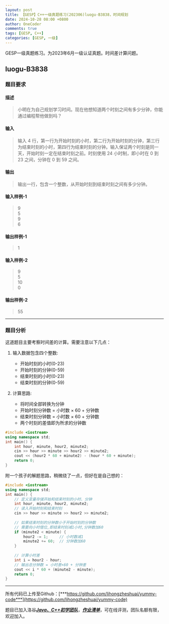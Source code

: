 ```yaml
---
layout: post
title: 【GESP】C++一级真题练习(202306)luogu-B3838，时间规划
date: 2024-10-28 08:00 +0800
author: OneCoder
comments: true
tags: [GESP, C++]
categories: [GESP, 一级]
---
```

GESP一级真题练习。为2023年6月一级认证真题。时间差计算问题。

<!--more-->

## luogu-B3838

### 题目要求

#### 描述

>小明在为自己规划学习时间。现在他想知道两个时刻之间有多少分钟，你能通过编程帮他做到吗？

#### 输入

>输入 4 行，第一行为开始时刻的小时，第二行为开始时刻的分钟，第三行为结束时刻的小时，第四行为结束时刻的分钟。输入保证两个时刻是同一天，开始时刻一定在结束时刻之前。时刻使用 24 小时制，即小时在 0 到 23 之间，分钟在 0 到 59 之间。

#### 输出

>输出一行，包含一个整数，从开始时刻到结束时刻之间有多少分钟。

#### 输入样例-1

>9  
>5  
>9  
>6

#### 输出样例-1

>1

#### 输入样例-2

>9  
>5  
>10  
>0

#### 输出样例-2

>55

---

### 题目分析

这道题目主要考察时间差的计算。需要注意以下几点：

1. 输入数据包含四个整数:
   - 开始时刻的小时(0-23)
   - 开始时刻的分钟(0-59)
   - 结束时刻的小时(0-23)
   - 结束时刻的分钟(0-59)

2. 计算思路:
   - 将时间全部转换为分钟
   - 开始时刻分钟数 = 小时数 × 60 + 分钟数
   - 结束时刻分钟数 = 小时数 × 60 + 分钟数
   - 两个时刻的差值即为所求的分钟数

```cpp
#include <iostream>
using namespace std;
int main() {
    int hour, minute, hour2, minute2;
    cin >> hour >> minute >> hour2 >> minute2;
    cout << (hour2 * 60 + minute2) - (hour * 60 + minute);
    return 0;
}
```

附一个孩子的解题思路，稍微绕了一点，但好在是自己想的：

```cpp
#include <iostream>
using namespace std;
int main() {
    // 定义变量存储开始和结束时刻的小时、分钟
    int hour, minute, hour2, minute2;
    // 读入开始时刻和结束时刻
    cin >> hour >> minute >> hour2 >> minute2;
    
    // 如果结束时刻的分钟数小于开始时刻的分钟数
    // 需要向小时借位,即结束时刻减1小时,分钟数加60
    if (minute2 < minute) {
        hour2 -= 1;     // 小时数减1
        minute2 += 60;  // 分钟数加60
    }
    
    // 计算小时差
    int i = hour2 - hour;
    // 输出总分钟数 = 小时差×60 + 分钟差
    cout << i * 60 + (minute2 - minute);
    return 0;
}
```

---

所有代码已上传至Github：[***https://github.com/lihongzheshuai/yummy-code***](https://github.com/lihongzheshuai/yummy-code)

题目已加入洛谷[***Java、C++初学团队***](https://www.luogu.com.cn/team/92228)，[***作业清单***](https://www.luogu.com.cn/team/92228#homework)，可在线评测，团队名额有限，欢迎加入。
